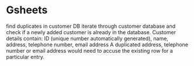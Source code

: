 # Gsheets
find duplicates in customer DB
iterate through customer database and check if a newly added customer is already in the database.
Customer details contain: ID (unique number automatically generated), name, address, telephone number, email address
A duplicated address, telephone number or email address would need to accuse the existing row for a particular entry.

